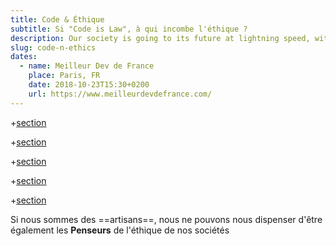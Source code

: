 ```yaml
---
title: Code & Éthique
subtitle: Si "Code is Law", à qui incombe l'éthique ?
description: Our society is going to its future at lightning speed, without taking time to think to this future itself. Responsibility of tech makers considering privacy, user data & social impact.
slug: code-n-ethics
dates:
  - name: Meilleur Dev de France
    place: Paris, FR
    date: 2018-10-23T15:30+0200
    url: https://www.meilleurdevdefrance.com/
---
```


+[section](sections/fr/intro.md)

+[section](sections/fr/ethics.md)

+[section](sections/fr/homodeus.md)

+[section](sections/fr/makers.md)

+[section](sections/fr/code.md)

Si nous sommes des ==artisans==, nous ne pouvons nous dispenser d'être également les **Penseurs** de l'éthique de nos sociétés
<!--{p:.punchline}-->
<!--{section:.small}-->
